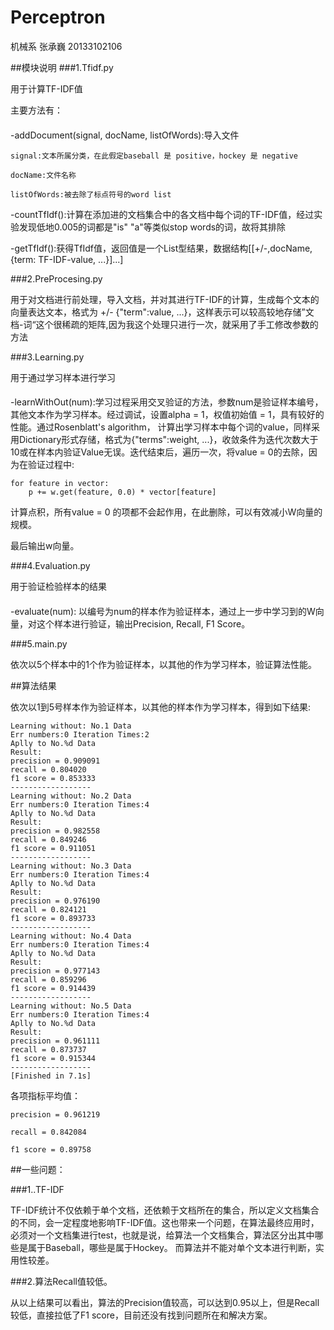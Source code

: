 Perceptron 
==========
机械系 张承巍 20133102106

##模块说明
###1.Tfidf.py

用于计算TF-IDF值

主要方法有：
####
-addDocument(signal, docName, listOfWords):导入文件

	signal:文本所属分类，在此假定baseball 是 positive，hockey 是 negative

	docName:文件名称

	listOfWords:被去除了标点符号的word list

-countTfIdf():计算在添加进的文档集合中的各文档中每个词的TF-IDF值，经过实验发现低地0.005的词都是"is" "a"等类似stop words的词，故将其排除

-getTfIdf():获得TfIdf值，返回值是一个List型结果，数据结构[[+/-,docName,{term: TF-IDF-value, ...}]...]

###2.PreProcesing.py

用于对文档进行前处理，导入文档，并对其进行TF-IDF的计算，生成每个文本的向量表达文本，格式为 +/- {"term":value, ...}，这样表示可以较高较地存储”文档-词“这个很稀疏的矩阵,因为我这个处理只进行一次，就采用了手工修改参数的方法

###3.Learning.py

用于通过学习样本进行学习

####
-learnWithOut(num):学习过程采用交叉验证的方法，参数num是验证样本编号，其他文本作为学习样本。经过调试，设置alpha = 1，权值初始值 = 1，具有较好的性能。通过Rosenblatt's algorithm， 计算出学习样本中每个词的value，同样采用Dictionary形式存储，格式为{"terms":weight, ...}，收敛条件为迭代次数大于10或在样本内验证Value无误。迭代结束后，遍历一次，将value = 0的去除，因为在验证过程中:
	
	for feature in vector:
		p += w.get(feature, 0.0) * vector[feature]

计算点积，所有value = 0 的项都不会起作用，在此删除，可以有效减小W向量的规模。

最后输出w向量。

###4.Evaluation.py

用于验证检验样本的结果

####
-evaluate(num): 以编号为num的样本作为验证样本，通过上一步中学习到的W向量，对这个样本进行验证，输出Precision, Recall, F1 Score。

###5.main.py

依次以5个样本中的1个作为验证样本，以其他的作为学习样本，验证算法性能。

##算法结果

依次以1到5号样本作为验证样本，以其他的样本作为学习样本，得到如下结果:

	Learning without: No.1 Data
	Err numbers:0 Iteration Times:2
	Aplly to No.%d Data
	Result:
	precision = 0.909091
	recall = 0.804020
	f1 score = 0.853333
	------------------
	Learning without: No.2 Data
	Err numbers:0 Iteration Times:4
	Aplly to No.%d Data
	Result:
	precision = 0.982558
	recall = 0.849246
	f1 score = 0.911051
	------------------
	Learning without: No.3 Data
	Err numbers:0 Iteration Times:4
	Aplly to No.%d Data
	Result:
	precision = 0.976190
	recall = 0.824121
	f1 score = 0.893733
	------------------
	Learning without: No.4 Data
	Err numbers:0 Iteration Times:4
	Aplly to No.%d Data
	Result:
	precision = 0.977143
	recall = 0.859296
	f1 score = 0.914439
	------------------
	Learning without: No.5 Data
	Err numbers:0 Iteration Times:4
	Aplly to No.%d Data
	Result:
	precision = 0.961111
	recall = 0.873737
	f1 score = 0.915344
	------------------
	[Finished in 7.1s]

各项指标平均值：

	precision = 0.961219
	
	recall = 0.842084

	f1 score = 0.89758

##一些问题：

###1..TF-IDF

TF-IDF统计不仅依赖于单个文档，还依赖于文档所在的集合，所以定义文档集合的不同，会一定程度地影响TF-IDF值。这也带来一个问题，在算法最终应用时，必须对一个文档集进行test，也就是说，给算法一个文档集合，算法区分出其中哪些是属于Baseball，哪些是属于Hockey。 而算法并不能对单个文本进行判断，实用性较差。

###2.算法Recall值较低。

从以上结果可以看出，算法的Precision值较高，可以达到0.95以上，但是Recall较低，直接拉低了F1 score，目前还没有找到问题所在和解决方案。

